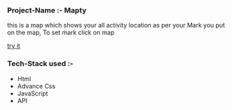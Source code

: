<h3> Project-Name :- Mapty </h3>

<p> this is a map which shows your all activity location as per your Mark you put on the map, To set mark click on map  </p>
<a href= "https://your-mapty.netlify.app"> try it </a>

<h3> Tech-Stack used :-</h3>
<ul>

<li>Html</li>
<li> Advance Css </li>
<li>JavaScript</li>
<li> API </li>

</ul>
